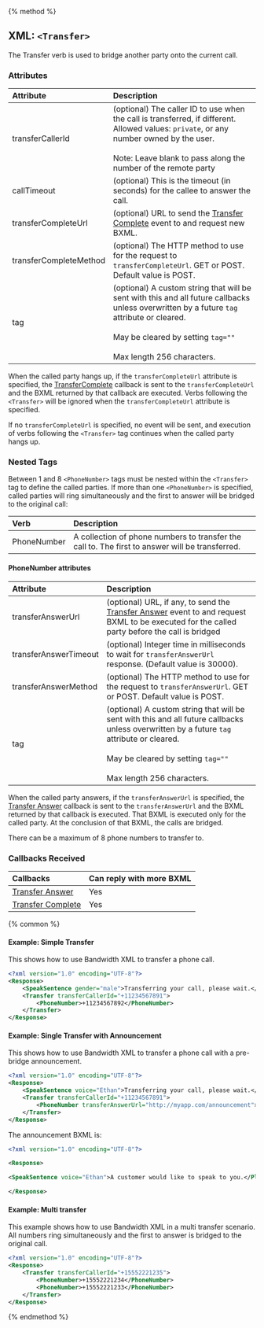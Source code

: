 {% method %}

## XML: `<Transfer>`
The Transfer verb is used to bridge another party onto the current call.

### Attributes
| Attribute               | Description                                                                                                                                                                                                                                                                                                                                                                                                          |
|:------------------------|:--------------------------------------------------------------------------------------------------------------------------------------------------------------------------------------------------------------------|
| transferCallerId        | (optional) The caller ID to use when the call is transferred, if different.<br> Allowed values: `private`, or any number owned by the user. <br><br> Note: Leave blank to pass along the number of the remote party |
| callTimeout             | (optional) This is the timeout (in seconds) for the callee to answer the call.                                                                                                                                                                                                                                                                                                                                          |
| transferCompleteUrl     | (optional) URL to send the [Transfer Complete](../callBacks/transferComplete.md) event to and request new BXML.                                                                                                                                                                                                                                                                                                               |
| transferCompleteMethod  | (optional) The HTTP method to use for the request to `transferCompleteUrl`. GET or POST. Default value is POST. |
| tag                     | (optional) A custom string that will be sent with this and all future callbacks unless overwritten by a future `tag` attribute or cleared.<br><br>May be cleared by setting `tag=""`<br><br>Max length 256 characters.                                                                                                                                                                          |

When the called party hangs up, if the `transferCompleteUrl` attribute is specified, the [TransferComplete](../callBacks/transferComplete.md) callback is sent to the `transferCompleteUrl` and
the BXML returned by that callback are executed. Verbs following the `<Transfer>` will be ignored when the `transferCompleteUrl` attribute is specified.
 
If no `transferCompleteUrl` is specified, no event will be sent, and execution of verbs following the `<Transfer>` tag continues when the called party hangs up.

### Nested Tags
Between 1 and 8 `<PhoneNumber>` tags must be nested within the `<Transfer>` tag to define the called parties.  If more than
one `<PhoneNumber>` is specified, called parties will ring simultaneously and the first to answer will be bridged
to the original call:

| Verb          | Description                                                                                                                                                                         |
|:--------------|:------------------------------------------------------------------------------------------------------------------------------------------------------------------------------------|
| PhoneNumber   | A collection of phone numbers to transfer the call to. The first to answer will be transferred.|

#### PhoneNumber attributes
| Attribute             | Description                                                                                                                                                                                                                                                                                                                                                                                                          |
|:----------------------|:---------------------------------------------------------------------------------------------------------------------------------------------------------------------------------------------------------------------------------------------------------------------------------------------------------------------------------------------------------------------------------------------------------------------|
| transferAnswerUrl     | (optional) URL, if any, to send the [Transfer Answer](../callBacks/transferAnswer.md) event to and request BXML to be executed for the called party before the call is bridged
| transferAnswerTimeout | (optional) Integer time in milliseconds to wait for `transferAnswerUrl` response. (Default value is 30000).                                                                                                                                                                                                                                                                                                                                                               |
| transferAnswerMethod  | (optional) The HTTP method to use for the request to `transferAnswerUrl`. GET or POST. Default value is POST. |
| tag                   | (optional) A custom string that will be sent with this and all future callbacks unless overwritten by a future `tag` attribute or cleared.<br><br>May be cleared by setting `tag=""`<br><br>Max length 256 characters.                                                                                                                                                                                                                                                   |

When the called party answers, if the `transferAnswerUrl` is specified, the [Transfer Answer](../callBacks/transferAnswer.md) callback is sent to the `transferAnswerUrl` and
the BXML returned by that callback is executed. That BXML is executed only for the called party.  At the conclusion
of that BXML, the calls are bridged.

<aside class="alert general small"><p>There can be a maximum of 8 phone numbers to transfer to. </p></aside>

### Callbacks Received

| Callbacks                                         | Can reply with more BXML |
|:--------------------------------------------------|:-------------------------|
| [Transfer Answer](../callBacks/transferAnswer.md) | Yes                      |
| [Transfer Complete](../callBacks/transferComplete.md)     | Yes                      |

{% common %}
#### Example: Simple Transfer
This shows how to use Bandwidth XML to transfer a phone call.


```XML
<?xml version="1.0" encoding="UTF-8"?>
<Response>
    <SpeakSentence gender="male">Transferring your call, please wait.</SpeakSentence>
    <Transfer transferCallerId="+11234567891">
        <PhoneNumber>+11234567892</PhoneNumber>
    </Transfer>
</Response>
```

#### Example: Single Transfer with Announcement
This shows how to use Bandwidth XML to transfer a phone call with a pre-bridge announcement.

```XML
<?xml version="1.0" encoding="UTF-8"?>
<Response>
    <SpeakSentence voice="Ethan">Transferring your call, please wait.</SpeakSentence>
    <Transfer transferCallerId="+11234567891">
        <PhoneNumber transferAnswerUrl="http://myapp.com/announcement">+11234567892</PhoneNumber>
    </Transfer>
</Response>
```
The announcement BXML is:

```XML
<?xml version="1.0" encoding="UTF-8"?>

<Response>

<SpeakSentence voice="Ethan">A customer would like to speak to you.</PlayAudio>

</Response>
```

#### Example: Multi transfer
This example shows how to use Bandwidth XML in a multi transfer scenario.  All numbers ring simultaneously and the first
to answer is bridged to the original call.

```XML
<?xml version="1.0" encoding="UTF-8"?>
<Response>
    <Transfer transferCallerId="+15552221235">
        <PhoneNumber>+15552221234</PhoneNumber>
        <PhoneNumber>+15552221233</PhoneNumber>
    </Transfer>
</Response>

```

{% endmethod %}
